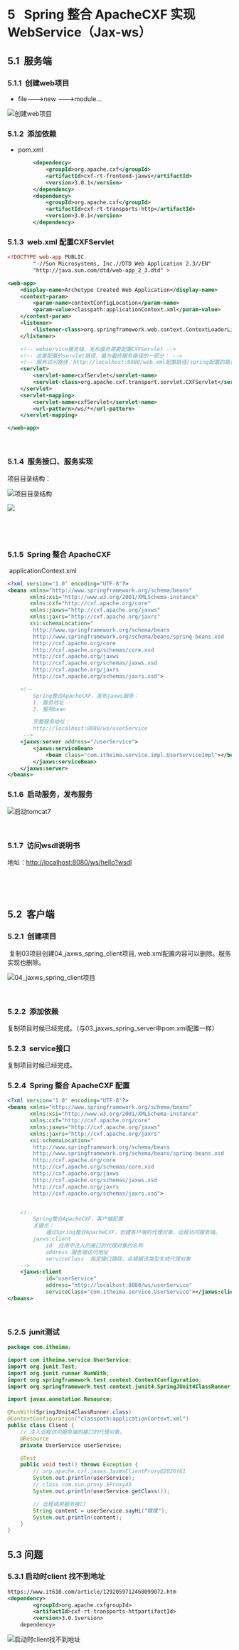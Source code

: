

# 5   Spring 整合 ApacheCXF 实现WebService（Jax-ws）

## 5.1  服务端

### 5.1.1  创建web项目

* file--->new --->module...

![创建web项目](./assets/创建web项目.png)



### 5.1.2  添加依赖

* pom.xml


```xml
		<dependency>
            <groupId>org.apache.cxf</groupId>
            <artifactId>cxf-rt-frontend-jaxws</artifactId>
            <version>3.0.1</version>
        </dependency>
        <dependency>
            <groupId>org.apache.cxf</groupId>
            <artifactId>cxf-rt-transports-http</artifactId>
            <version>3.0.1</version>
        </dependency>
```



### 5.1.3  web.xml 配置CXFServlet

```xml
<!DOCTYPE web-app PUBLIC
        "-//Sun Microsystems, Inc.//DTD Web Application 2.3//EN"
        "http://java.sun.com/dtd/web-app_2_3.dtd" >

<web-app>
    <display-name>Archetype Created Web Application</display-name>
    <context-param>
        <param-name>contextConfigLocation</param-name>
        <param-value>classpath:applicationContext.xml</param-value>
    </context-param>
    <listener>
        <listener-class>org.springframework.web.context.ContextLoaderListener</listener-class>
    </listener>

    <!-- webservice服务端，发布服务需要配置CXFServlet -->
    <!-- 这里配置的servlet路径，最为最终服务路径的一部分： -->
    <!-- 服务访问路径：http://localhost:8080/web.xml配置路径/spring配置的路径 -->
    <servlet>
        <servlet-name>cxfServlet</servlet-name>
        <servlet-class>org.apache.cxf.transport.servlet.CXFServlet</servlet-class>
    </servlet>
    <servlet-mapping>
        <servlet-name>cxfServlet</servlet-name>
        <url-pattern>/ws/*</url-pattern>
    </servlet-mapping>

</web-app>
```



 

### 5.1.4  服务接口、服务实现

项目目录结构：

![项目目录结构](./assets/项目目录结构.png)

![](img/01/c100.png)

 

 

### 5.1.5  Spring 整合 ApacheCXF 

 applicationContext.xml

```xml
<?xml version="1.0" encoding="UTF-8"?>
<beans xmlns="http://www.springframework.org/schema/beans"
       xmlns:xsi="http://www.w3.org/2001/XMLSchema-instance"
       xmlns:cxf="http://cxf.apache.org/core"
       xmlns:jaxws="http://cxf.apache.org/jaxws"
       xmlns:jaxrs="http://cxf.apache.org/jaxrs"
       xsi:schemaLocation="
        http://www.springframework.org/schema/beans
        http://www.springframework.org/schema/beans/spring-beans.xsd
        http://cxf.apache.org/core
        http://cxf.apache.org/schemas/core.xsd
        http://cxf.apache.org/jaxws
        http://cxf.apache.org/schemas/jaxws.xsd
        http://cxf.apache.org/jaxrs
        http://cxf.apache.org/schemas/jaxrs.xsd">

    <!--
        Spring整合ApacheCXF，发布jaxws服务：
        1. 服务地址
        2. 服务bean

        完整服务地址：
        http://localhost:8080/ws/userService
     -->
    <jaxws:server address="/userService">
        <jaxws:serviceBean>
            <bean class="com.itheima.service.impl.UserServiceImpl"></bean>
        </jaxws:serviceBean>
    </jaxws:server>
</beans>
```





### 5.1.6  启动服务，发布服务

![启动tomcat7](./assets/启动tomcat7.png)

 

### 5.1.7  访问wsdl说明书

地址：<http://localhost:8080/ws/hello?wsdl>

 

 

## 5.2  客户端

### 5.2.1  创建项目

​	复制03项目创建04_jaxws_spring_client项目, web.xml配置内容可以删除。服务实现也删除。

![04_jaxws_spring_client项目](./assets/04_jaxws_spring_client项目.png)

 

### 5.2.2  添加依赖

复制项目时候已经完成。（与03_jaxws_spring_server中pom.xml配置一样）

### 5.2.3  service接口

复制项目时候已经完成。

### 5.2.4  Spring 整合 ApacheCXF 配置

```xml
<?xml version="1.0" encoding="UTF-8"?>
<beans xmlns="http://www.springframework.org/schema/beans"
       xmlns:xsi="http://www.w3.org/2001/XMLSchema-instance"
       xmlns:cxf="http://cxf.apache.org/core"
       xmlns:jaxws="http://cxf.apache.org/jaxws"
       xmlns:jaxrs="http://cxf.apache.org/jaxrs"
       xsi:schemaLocation="
        http://www.springframework.org/schema/beans
        http://www.springframework.org/schema/beans/spring-beans.xsd
        http://cxf.apache.org/core
        http://cxf.apache.org/schemas/core.xsd
        http://cxf.apache.org/jaxws
        http://cxf.apache.org/schemas/jaxws.xsd
        http://cxf.apache.org/jaxrs
        http://cxf.apache.org/schemas/jaxrs.xsd">


    <!--
        Spring整合ApacheCXF，客户端配置
        关键点：
            通过Spring整合ApacheCXF，创建客户端的代理对象，远程访问服务端。
        jaxws:client
            id  应用中注入的接口的代理对象的名称
            address 服务端访问地址
            serviceClass  指定接口路径，会根据该类型生成代理对象
    -->
    <jaxws:client
            id="userService"
            address="http://localhost:8080/ws/userService"
            serviceClass="com.itheima.service.UserService"></jaxws:client>
</beans>
```



 

### 5.2.5  junit测试

```java
package com.itheima;

import com.itheima.service.UserService;
import org.junit.Test;
import org.junit.runner.RunWith;
import org.springframework.test.context.ContextConfiguration;
import org.springframework.test.context.junit4.SpringJUnit4ClassRunner;

import javax.annotation.Resource;

@RunWith(SpringJUnit4ClassRunner.class)
@ContextConfiguration("classpath:applicationContext.xml")
public class Client {
    // 注入远程访问服务端的接口的代理对象。
    @Resource
    private UserService userService;

    @Test
    public void test() throws Exception {
        // org.apache.cxf.jaxws.JaxWsClientProxy@2826f61
        System.out.println(userService);
        // class com.sun.proxy.$Proxy45
        System.out.println(userService.getClass());

        // 远程调用服务接口
        String content = userService.sayHi("球球");
        System.out.println(content);
    }
}
```

## 5.3 问题

### 5.3.1 启动时client 找不到地址

```xml
https://www.it610.com/article/1292059712468099072.htm
<dependency>
        <groupId>org.apache.cxfgroupId>
        <artifactId>cxf-rt-transports-httpartifactId>
        <version>3.0.1version>
    dependency>
```

![启动时client找不到地址](./assets/启动时client找不到地址.png)


